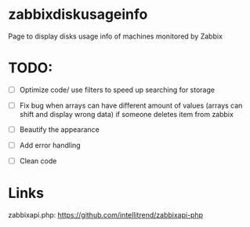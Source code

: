 # zabbixdiskusageinfo

Page to display disks usage info of machines monitored by Zabbix





# TODO: 
 - [ ] Optimize code/ use filters to speed up searching for storage
 - [ ] Fix bug when arrays can have different amount of values (arrays can shift and display wrong data) if someone deletes item from zabbix
 - [ ] Beautify the appearance
 - [ ] Add error handling
 - [ ] Clean code
 
 
 
 
# Links
zabbixapi.php: https://github.com/intellitrend/zabbixapi-php
 
 
